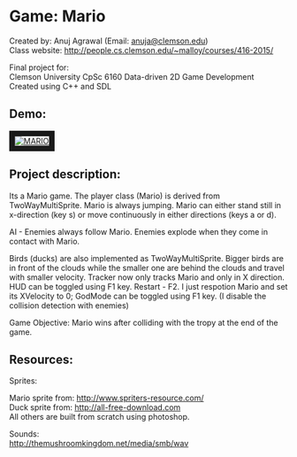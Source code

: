 # Game: Mario
Created by: Anuj Agrawal (Email: anuja@clemson.edu)
<br>
Class website: http://people.cs.clemson.edu/~malloy/courses/416-2015/

Final project for:
<br>
Clemson University CpSc 6160 Data-driven 2D Game Development
<br>
Created using C++ and SDL

## Demo:

<a href="http://www.youtube.com/watch?feature=player_embedded&v=lzHiHssj1jk" target="_blank"><img src="http://img.youtube.com/vi/lzHiHssj1jk/0.jpg" alt="MARIO" border="10"/></a>

## Project description:

Its a Mario game. The player class (Mario) is derived from TwoWayMultiSprite.
Mario is always jumping. Mario can either stand still in x-direction (key s)
or move continuously in either directions (keys a or d).

AI - Enemies always follow Mario.
Enemies explode when they come in contact with Mario.

Birds (ducks) are also implemented as TwoWayMultiSprite. Bigger birds are in front
of the clouds while the smaller one are behind the clouds and travel with smaller velocity.
Tracker now only tracks Mario and only in X direction.
HUD can be toggled using F1 key.
Restart - F2. I just respotion Mario and set its XVelocity to 0;
GodMode can be toggled using F1 key. (I disable the collision detection with enemies)

Game Objective:
Mario wins after colliding with the tropy at the end of the game.


## Resources:

Sprites:

Mario sprite from: http://www.spriters-resource.com/
<br>
Duck sprite from: http://all-free-download.com
<br>
All others are built from scratch using photoshop.


Sounds:
<br>
http://themushroomkingdom.net/media/smb/wav
